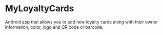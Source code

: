 # MyLoyaltyCards

Android app that allows you to add new loyalty cards along with their owner information, color, logo and QR code or barcode.
